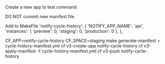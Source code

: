 Create a new app to test command

DO NOT commit new manifest file

Add to MakeFile
'notify-cycle-history': {
    'NOTIFY_APP_NAME': 'api',
    'instances': {
      'preview': 0,
      'staging': 0,
      'production': 0
    },
  },

CF_APP=notify-cycle-history CF_SPACE=staging make generate-manifest > cycle-history-manifest.yml
cf v3-create-app notify-cycle-history 
cf v3-apply-manifest -f cycle-history-manifest.yml
cf v3-push notify-cycle-history